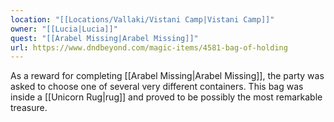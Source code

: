 ```yaml
---
location: "[[Locations/Vallaki/Vistani Camp|Vistani Camp]]"
owner: "[[Lucia|Lucia]]"
quest: "[[Arabel Missing|Arabel Missing]]"
url: https://www.dndbeyond.com/magic-items/4581-bag-of-holding
---
```


As a reward for completing [[Arabel Missing|Arabel Missing]], the party was asked to choose one of several very different containers. This bag was inside a [[Unicorn Rug|rug]] and proved to be possibly the most remarkable treasure.